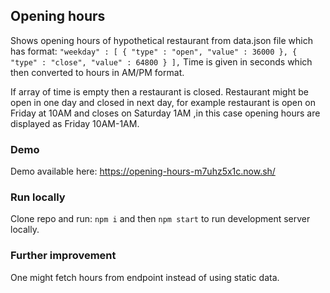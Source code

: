 ## Opening hours
Shows opening hours of hypothetical restaurant from data.json file which has format:
  `"weekday" : [
    {
      "type" : "open",
      "value" : 36000
    },
    {
      "type" : "close",
      "value" : 64800
    }
  ],`
Time is given in seconds which then converted to hours in AM/PM format.

 If array of time is empty then a restaurant is closed.
 Restaurant might be open in one day and closed in next day, for example restaurant is open on Friday at 10AM and closes on Saturday 1AM
 ,in this case opening hours are displayed as Friday 10AM-1AM.
 ### Demo
 Demo available here: https://opening-hours-m7uhz5x1c.now.sh/
 ### Run locally
 Clone repo and run: `npm i` and then `npm start` to run development server locally.
 
 ### Further improvement
 One might fetch hours from endpoint instead of using static data.